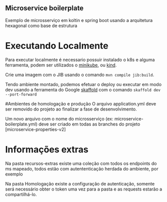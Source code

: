 ## Microservice boilerplate
Exemplo de microsserviço em koltin e spring boot usando a arquitetura hexagonal como base de estrutura

# Executando Localmente
Para executar localmente é necessario possuir instalado o k8s e alguma ferramenta,
podem ser utilizados o [minikube](https://minikube.sigs.k8s.io/docs/start/), ou [kind](https://kind.sigs.k8s.io/).

Crie uma imagem com o JIB usando o comando `mvn compile jib:build`.

Tendo ambiente montado, podemos efetuar o deploy ou executar em modo dev 
usando a ferramenta do Google [skaffold](https://skaffold.dev/) com o comando `skaffold dev --port-forward`

#Ambientes de homologação e produção
O arquivo application.yml deve ser removido do projeto ao finalizar a fase de desenvolvimento.

Um novo arquivo com o nome do microsserviço (ex: microservice-boilerplate.yml) deve ser criado em todas as branches 
do projeto [microservice-properties-v2]

# Informações extras

Na pasta recursos-extras existe uma coleção com todos os endpoints do ms mapeado,
todos estão com autententicação herdada do ambiente, por exemplo

Na pasta Homologação existe a configuração de autenticação, somente será necessário
obter o token uma vez para a pasta e as requests estarão a compartilhá-lo.
